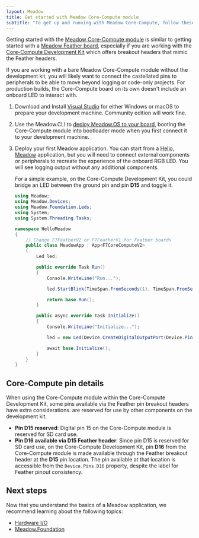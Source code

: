 ```yaml
---
layout: Meadow
title: Get started with Meadow Core-Compute module
subtitle: "To get up and running with Meadow Core-Compute, follow these steps:"
---
```


Getting started with the [Meadow Core-Compute module](https://store.wildernesslabs.co/collections/frontpage/products/meadow-f7v2-core-compute-module) is similar to getting started with a [Meadow Feather board](https://store.wildernesslabs.co/collections/frontpage/products/meadow-f7-feather), especially if you are working with the [Core-Compute Development Kit](https://store.wildernesslabs.co/collections/frontpage/products/meadow-f7v2-core-compute-breakout-board) which offers breakout headers that mimic the Feather headers.

If you are working with a bare Meadow Core-Compute module without the development kit, you will likely want to connect the castellated pins to peripherals to be able to move beyond logging or code-only projects. For production builds, the Core-Compute board on its own doesn't include an onboard LED to interact with.

1. Download and Install [Visual Studio](https://visualstudio.microsoft.com/) for either Windows or macOS to prepare your development machine. Community edition will work fine.
1. Use the Meadow.CLI to [deploy Meadow.OS to your board](/Meadow/Getting_Started/Deploying_Meadow/), booting the Core-Compute module into bootloader mode when you first connect it to your development machine.
1. Deploy your first Meadow application. You can start from a [Hello, Meadow](/Meadow/Getting_Started/Hello_World/) application, but you will need to connect external components or peripherals to recreate the experience of the onboard RGB LED. You will see logging output without any additional components.

    For a simple example, on the Core-Compute Development Kit, you could bridge an LED between the ground pin and pin **D15** and toggle it.

    ```csharp
    using Meadow;
    using Meadow.Devices;
    using Meadow.Foundation.Leds;
    using System;
    using System.Threading.Tasks;

    namespace HelloMeadow
    {
        // Change F7FeatherV2 or F7FeatherV1 for Feather boards
        public class MeadowApp : App<F7CoreComputeV2>
        {
            Led led;

            public override Task Run()
            {
                Console.WriteLine("Run...");

                led.StartBlink(TimeSpan.FromSeconds(1), TimeSpan.FromSeconds(0.5));

                return base.Run();
            }

            public async override Task Initialize()
            {
                Console.WriteLine("Initialize...");

                led = new Led(Device.CreateDigitalOutputPort(Device.Pins.D15));

                await base.Initialize();
            }
        }
    }
    ```

## Core-Compute pin details

When using the Core-Compute module within the Core-Compute Development Kit, some pins available via the Feather pin breakout headers have extra considerations. are reserved for use by other components on the development kit.

* **Pin D15 reserved**: Digital pin 15 on the Core-Compute module is reserved for SD card use.
* **Pin D16 available via D15 Feather header**: Since pin D15 is reserved for SD card use, on the Core-Compute Development Kit, pin **D16** from the Core-Compute module is made available through the Feather breakout header at the **D15** pin location. The pin available at that location is accessible from the `Device.Pins.D16` property, despite the label for Feather pinout consistency.

## Next steps

Now that you understand the basics of a Meadow application, we recommend learning about the following topics:

* [Hardware I/O](/Meadow/Meadow_Basics/IO/)
* [Meadow.Foundation](/Meadow/Meadow.Foundation/)

<!-- With the Core-Compute Development Kit, you can also explore the additional onboard peripherals, depending on your kit's configuration:

* [SD Card storage](/Meadow/Meadow.OS/Core-Compute_SD_Card/)
* [Networking](/Meadow/Meadow.OS/Networking/), accessible either via the Core-Compute Dual Ethernet add-on or wireless -->
